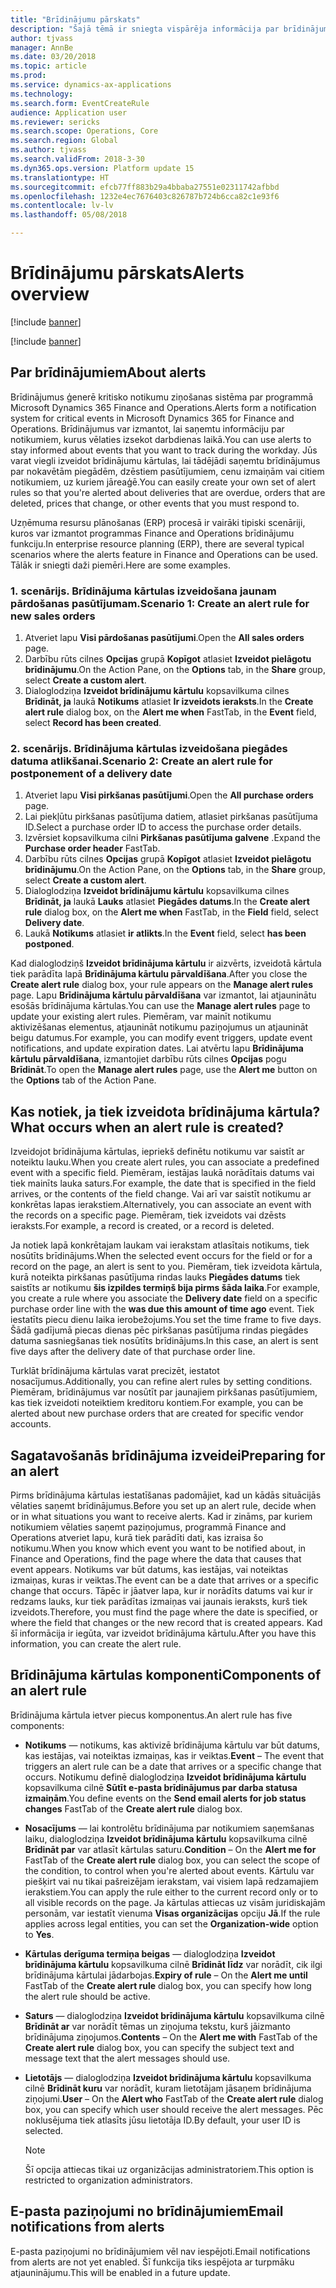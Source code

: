 ```yaml
---
title: "Brīdinājumu pārskats"
description: "Šajā tēmā ir sniegta vispārēja informācija par brīdinājumu pakešveida apstrādi programmā Microsoft Dynamics 365 for Finance and Operations. Brīdinājumus var izmantot, lai saņemtu informāciju par notikumiem, kurus vēlaties izsekot darbdienas laikā."
author: tjvass
manager: AnnBe
ms.date: 03/20/2018
ms.topic: article
ms.prod: 
ms.service: dynamics-ax-applications
ms.technology: 
ms.search.form: EventCreateRule
audience: Application user
ms.reviewer: sericks
ms.search.scope: Operations, Core
ms.search.region: Global
ms.author: tjvass
ms.search.validFrom: 2018-3-30
ms.dyn365.ops.version: Platform update 15
ms.translationtype: HT
ms.sourcegitcommit: efcb77ff883b29a4bbaba27551e02311742afbbd
ms.openlocfilehash: 1232e4ec7676403c826787b724b6cca82c1e93f6
ms.contentlocale: lv-lv
ms.lasthandoff: 05/08/2018

---
```


# <a name="alerts-overview"></a><span data-ttu-id="d3044-104">Brīdinājumu pārskats</span><span class="sxs-lookup"><span data-stu-id="d3044-104">Alerts overview</span></span>

[!include [banner](../includes/banner.md)]

[!include [banner](../includes/pre-release.md)]

## <a name="about-alerts"></a><span data-ttu-id="d3044-105">Par brīdinājumiem</span><span class="sxs-lookup"><span data-stu-id="d3044-105">About alerts</span></span>
<span data-ttu-id="d3044-106">Brīdinājumus ģenerē kritisko notikumu ziņošanas sistēma par programmā Microsoft Dynamics 365 Finance and Operations.</span><span class="sxs-lookup"><span data-stu-id="d3044-106">Alerts form a notification system for critical events in Microsoft Dynamics 365 for Finance and Operations.</span></span> <span data-ttu-id="d3044-107">Brīdinājumus var izmantot, lai saņemtu informāciju par notikumiem, kurus vēlaties izsekot darbdienas laikā.</span><span class="sxs-lookup"><span data-stu-id="d3044-107">You can use alerts to stay informed about events that you want to track during the workday.</span></span> <span data-ttu-id="d3044-108">Jūs varat viegli izveidot brīdinājumu kārtulas, lai tādējādi saņemtu brīdinājumus par nokavētām piegādēm, dzēstiem pasūtījumiem, cenu izmaiņām vai citiem notikumiem, uz kuriem jāreaģē.</span><span class="sxs-lookup"><span data-stu-id="d3044-108">You can easily create your own set of alert rules so that you're alerted about deliveries that are overdue, orders that are deleted, prices that change, or other events that you must respond to.</span></span>

<span data-ttu-id="d3044-109">Uzņēmuma resursu plānošanas (ERP) procesā ir vairāki tipiski scenāriji, kuros var izmantot programmas Finance and Operations brīdinājumu funkciju.</span><span class="sxs-lookup"><span data-stu-id="d3044-109">In enterprise resource planning (ERP), there are several typical scenarios where the alerts feature in Finance and Operations can be used.</span></span> <span data-ttu-id="d3044-110">Tālāk ir sniegti daži piemēri.</span><span class="sxs-lookup"><span data-stu-id="d3044-110">Here are some examples.</span></span>

### <a name="scenario-1-create-an-alert-rule-for-new-sales-orders"></a><span data-ttu-id="d3044-111">1. scenārijs. Brīdinājuma kārtulas izveidošana jaunam pārdošanas pasūtījumam.</span><span class="sxs-lookup"><span data-stu-id="d3044-111">Scenario 1: Create an alert rule for new sales orders</span></span>
1. <span data-ttu-id="d3044-112">Atveriet lapu **Visi pārdošanas pasūtījumi**.</span><span class="sxs-lookup"><span data-stu-id="d3044-112">Open the **All sales orders** page.</span></span>
2. <span data-ttu-id="d3044-113">Darbību rūts cilnes **Opcijas** grupā **Kopīgot** atlasiet **Izveidot pielāgotu brīdinājumu**.</span><span class="sxs-lookup"><span data-stu-id="d3044-113">On the Action Pane, on the **Options** tab, in the **Share** group, select **Create a custom alert**.</span></span>
3. <span data-ttu-id="d3044-114">Dialoglodziņa **Izveidot brīdinājumu kārtulu** kopsavilkuma cilnes **Brīdināt, ja** laukā **Notikums** atlasiet **Ir izveidots ieraksts**.</span><span class="sxs-lookup"><span data-stu-id="d3044-114">In the **Create alert rule** dialog box, on the **Alert me when** FastTab, in the **Event** field, select **Record has been created**.</span></span>

### <a name="scenario-2-create-an-alert-rule-for-postponement-of-a-delivery-date"></a><span data-ttu-id="d3044-115">2. scenārijs. Brīdinājuma kārtulas izveidošana piegādes datuma atlikšanai.</span><span class="sxs-lookup"><span data-stu-id="d3044-115">Scenario 2: Create an alert rule for postponement of a delivery date</span></span>
1. <span data-ttu-id="d3044-116">Atveriet lapu **Visi pirkšanas pasūtījumi**.</span><span class="sxs-lookup"><span data-stu-id="d3044-116">Open the **All purchase orders** page.</span></span>
2. <span data-ttu-id="d3044-117">Lai piekļūtu pirkšanas pasūtījuma datiem, atlasiet pirkšanas pasūtījuma ID.</span><span class="sxs-lookup"><span data-stu-id="d3044-117">Select a purchase order ID to access the purchase order details.</span></span>
3. <span data-ttu-id="d3044-118">Izvērsiet kopsavilkuma cilni **Pirkšanas pasūtījuma galvene** .</span><span class="sxs-lookup"><span data-stu-id="d3044-118">Expand the **Purchase order header** FastTab.</span></span>
4. <span data-ttu-id="d3044-119">Darbību rūts cilnes **Opcijas** grupā **Kopīgot** atlasiet **Izveidot pielāgotu brīdinājumu**.</span><span class="sxs-lookup"><span data-stu-id="d3044-119">On the Action Pane, on the **Options** tab, in the **Share** group, select **Create a custom alert**.</span></span>
5. <span data-ttu-id="d3044-120">Dialoglodziņa **Izveidot brīdinājumu kārtulu** kopsavilkuma cilnes **Brīdināt, ja** laukā **Lauks** atlasiet **Piegādes datums**.</span><span class="sxs-lookup"><span data-stu-id="d3044-120">In the **Create alert rule** dialog box, on the **Alert me when** FastTab, in the **Field** field, select **Delivery date**.</span></span>
6. <span data-ttu-id="d3044-121">Laukā **Notikums** atlasiet **ir atlikts**.</span><span class="sxs-lookup"><span data-stu-id="d3044-121">In the **Event** field, select **has been postponed**.</span></span>
    
<span data-ttu-id="d3044-122">Kad dialoglodziņš **Izveidot brīdinājuma kārtulu** ir aizvērts, izveidotā kārtula tiek parādīta lapā **Brīdinājuma kārtulu pārvaldīšana**.</span><span class="sxs-lookup"><span data-stu-id="d3044-122">After you close the **Create alert rule** dialog box, your rule appears on the **Manage alert rules** page.</span></span> <span data-ttu-id="d3044-123">Lapu **Brīdinājuma kārtulu pārvaldīšana** var izmantot, lai atjauninātu esošās brīdinājuma kārtulas.</span><span class="sxs-lookup"><span data-stu-id="d3044-123">You can use the **Manage alert rules** page to update your existing alert rules.</span></span> <span data-ttu-id="d3044-124">Piemēram, var mainīt notikumu aktivizēšanas elementus, atjaunināt notikumu paziņojumus un atjaunināt beigu datumus.</span><span class="sxs-lookup"><span data-stu-id="d3044-124">For example, you can modify event triggers, update event notifications, and update expiration dates.</span></span> <span data-ttu-id="d3044-125">Lai atvērtu lapu **Brīdinājuma kārtulu pārvaldīšana**, izmantojiet darbību rūts cilnes **Opcijas** pogu **Brīdināt**.</span><span class="sxs-lookup"><span data-stu-id="d3044-125">To open the **Manage alert rules** page, use the **Alert me** button on the **Options** tab of the Action Pane.</span></span>

## <a name="what-occurs-when-an-alert-rule-is-created"></a><span data-ttu-id="d3044-126">Kas notiek, ja tiek izveidota brīdinājuma kārtula?</span><span class="sxs-lookup"><span data-stu-id="d3044-126">What occurs when an alert rule is created?</span></span>
<span data-ttu-id="d3044-127">Izveidojot brīdinājuma kārtulas, iepriekš definētu notikumu var saistīt ar noteiktu lauku.</span><span class="sxs-lookup"><span data-stu-id="d3044-127">When you create alert rules, you can associate a predefined event with a specific field.</span></span> <span data-ttu-id="d3044-128">Piemēram, iestājas laukā norādītais datums vai tiek mainīts lauka saturs.</span><span class="sxs-lookup"><span data-stu-id="d3044-128">For example, the date that is specified in the field arrives, or the contents of the field change.</span></span> <span data-ttu-id="d3044-129">Vai arī var saistīt notikumu ar konkrētas lapas ierakstiem.</span><span class="sxs-lookup"><span data-stu-id="d3044-129">Alternatively, you can associate an event with the records on a specific page.</span></span> <span data-ttu-id="d3044-130">Piemēram, tiek izveidots vai dzēsts ieraksts.</span><span class="sxs-lookup"><span data-stu-id="d3044-130">For example, a record is created, or a record is deleted.</span></span>

<span data-ttu-id="d3044-131">Ja notiek lapā konkrētajam laukam vai ierakstam atlasītais notikums, tiek nosūtīts brīdinājums.</span><span class="sxs-lookup"><span data-stu-id="d3044-131">When the selected event occurs for the field or for a record on the page, an alert is sent to you.</span></span> <span data-ttu-id="d3044-132">Piemēram, tiek izveidota kārtula, kurā noteikta pirkšanas pasūtījuma rindas lauks **Piegādes datums** tiek saistīts ar notikumu **šis izpildes termiņš bija pirms šāda laika**.</span><span class="sxs-lookup"><span data-stu-id="d3044-132">For example, you create a rule where you associate the **Delivery date** field on a specific purchase order line with the **was due this amount of time ago** event.</span></span> <span data-ttu-id="d3044-133">Tiek iestatīts piecu dienu laika ierobežojums.</span><span class="sxs-lookup"><span data-stu-id="d3044-133">You set the time frame to five days.</span></span> <span data-ttu-id="d3044-134">Šādā gadījumā piecas dienas pēc pirkšanas pasūtījuma rindas piegādes datuma sasniegšanas tiek nosūtīts brīdinājums.</span><span class="sxs-lookup"><span data-stu-id="d3044-134">In this case, an alert is sent five days after the delivery date of that purchase order line.</span></span>

<span data-ttu-id="d3044-135">Turklāt brīdinājuma kārtulas varat precizēt, iestatot nosacījumus.</span><span class="sxs-lookup"><span data-stu-id="d3044-135">Additionally, you can refine alert rules by setting conditions.</span></span> <span data-ttu-id="d3044-136">Piemēram, brīdinājumus var nosūtīt par jaunajiem pirkšanas pasūtījumiem, kas tiek izveidoti noteiktiem kreditoru kontiem.</span><span class="sxs-lookup"><span data-stu-id="d3044-136">For example, you can be alerted about new purchase orders that are created for specific vendor accounts.</span></span>

## <a name="preparing-for-an-alert"></a><span data-ttu-id="d3044-137">Sagatavošanās brīdinājuma izveidei</span><span class="sxs-lookup"><span data-stu-id="d3044-137">Preparing for an alert</span></span>
<span data-ttu-id="d3044-138">Pirms brīdinājuma kārtulas iestatīšanas padomājiet, kad un kādās situācijās vēlaties saņemt brīdinājumus.</span><span class="sxs-lookup"><span data-stu-id="d3044-138">Before you set up an alert rule, decide when or in what situations you want to receive alerts.</span></span> <span data-ttu-id="d3044-139">Kad ir zināms, par kuriem notikumiem vēlaties saņemt paziņojumus, programmā Finance and Operations atveriet lapu, kurā tiek parādīti dati, kas izraisa šo notikumu.</span><span class="sxs-lookup"><span data-stu-id="d3044-139">When you know which event you want to be notified about, in Finance and Operations, find the page where the data that causes that event appears.</span></span> <span data-ttu-id="d3044-140">Notikums var būt datums, kas iestājas, vai noteiktas izmaiņas, kuras ir veiktas.</span><span class="sxs-lookup"><span data-stu-id="d3044-140">The event can be a date that arrives or a specific change that occurs.</span></span> <span data-ttu-id="d3044-141">Tāpēc ir jāatver lapa, kur ir norādīts datums vai kur ir redzams lauks, kur tiek parādītas izmaiņas vai jaunais ieraksts, kurš tiek izveidots.</span><span class="sxs-lookup"><span data-stu-id="d3044-141">Therefore, you must find the page where the date is specified, or where the field that changes or the new record that is created appears.</span></span> <span data-ttu-id="d3044-142">Kad šī informācija ir iegūta, var izveidot brīdinājuma kārtulu.</span><span class="sxs-lookup"><span data-stu-id="d3044-142">After you have this information, you can create the alert rule.</span></span>

## <a name="components-of-an-alert-rule"></a><span data-ttu-id="d3044-143">Brīdinājuma kārtulas komponenti</span><span class="sxs-lookup"><span data-stu-id="d3044-143">Components of an alert rule</span></span>
<span data-ttu-id="d3044-144">Brīdinājuma kārtula ietver piecus komponentus.</span><span class="sxs-lookup"><span data-stu-id="d3044-144">An alert rule has five components:</span></span>

- <span data-ttu-id="d3044-145">**Notikums** — notikums, kas aktivizē brīdinājuma kārtulu var būt datums, kas iestājas, vai noteiktas izmaiņas, kas ir veiktas.</span><span class="sxs-lookup"><span data-stu-id="d3044-145">**Event** – The event that triggers an alert rule can be a date that arrives or a specific change that occurs.</span></span> <span data-ttu-id="d3044-146">Notikumu definē dialoglodziņa **Izveidot brīdinājuma kārtulu** kopsavilkuma cilnē **Sūtīt e-pasta brīdinājumus par darba statusa izmaiņām**.</span><span class="sxs-lookup"><span data-stu-id="d3044-146">You define events on the **Send email alerts for job status changes** FastTab of the **Create alert rule** dialog box.</span></span>
- <span data-ttu-id="d3044-147">**Nosacījums** — lai kontrolētu brīdinājuma par notikumiem saņemšanas laiku, dialoglodziņa **Izveidot brīdinājuma kārtulu** kopsavilkuma cilnē **Brīdināt par** var atlasīt kārtulas saturu.</span><span class="sxs-lookup"><span data-stu-id="d3044-147">**Condition** – On the **Alert me for** FastTab of the **Create alert rule** dialog box, you can select the scope of the condition, to control when you're alerted about events.</span></span> <span data-ttu-id="d3044-148">Kārtulu var piešķirt vai nu tikai pašreizējam ierakstam, vai visiem lapā redzamajiem ierakstiem.</span><span class="sxs-lookup"><span data-stu-id="d3044-148">You can apply the rule either to the current record only or to all visible records on the page.</span></span> <span data-ttu-id="d3044-149">Ja kārtulas attiecas uz visām juridiskajām personām, var iestatīt vienuma **Visas organizācijas** opciju **Jā**.</span><span class="sxs-lookup"><span data-stu-id="d3044-149">If the rule applies across legal entities, you can set the **Organization-wide** option to **Yes**.</span></span>
- <span data-ttu-id="d3044-150">**Kārtulas derīguma termiņa beigas** — dialoglodziņa **Izveidot brīdinājuma kārtulu** kopsavilkuma cilnē **Brīdināt līdz** var norādīt, cik ilgi brīdinājuma kārtulai jādarbojas.</span><span class="sxs-lookup"><span data-stu-id="d3044-150">**Expiry of rule** – On the **Alert me until** FastTab of the **Create alert rule** dialog box, you can specify how long the alert rule should be active.</span></span>
- <span data-ttu-id="d3044-151">**Saturs** — dialoglodziņa **Izveidot brīdinājuma kārtulu** kopsavilkuma cilnē **Brīdināt ar** var norādīt tēmas un ziņojuma tekstu, kurš jāizmanto brīdinājuma ziņojumos.</span><span class="sxs-lookup"><span data-stu-id="d3044-151">**Contents** – On the **Alert me with** FastTab of the **Create alert rule** dialog box, you can specify the subject text and message text that the alert messages should use.</span></span>
- <span data-ttu-id="d3044-152">**Lietotājs** — dialoglodziņa **Izveidot brīdinājuma kārtulu** kopsavilkuma cilnē **Brīdināt kuru** var norādīt, kuram lietotājam jāsaņem brīdinājuma ziņojumi.</span><span class="sxs-lookup"><span data-stu-id="d3044-152">**User** – On the **Alert who** FastTab of the **Create alert rule** dialog box, you can specify which user should receive the alert messages.</span></span> <span data-ttu-id="d3044-153">Pēc noklusējuma tiek atlasīts jūsu lietotāja ID.</span><span class="sxs-lookup"><span data-stu-id="d3044-153">By default, your user ID is selected.</span></span>

    > [!NOTE]
    > <span data-ttu-id="d3044-154">Šī opcija attiecas tikai uz organizācijas administratoriem.</span><span class="sxs-lookup"><span data-stu-id="d3044-154">This option is restricted to organization administrators.</span></span>

## <a name="email-notifications-from-alerts"></a><span data-ttu-id="d3044-155">E-pasta paziņojumi no brīdinājumiem</span><span class="sxs-lookup"><span data-stu-id="d3044-155">Email notifications from alerts</span></span>
<span data-ttu-id="d3044-156">E-pasta paziņojumi no brīdinājumiem vēl nav iespējoti.</span><span class="sxs-lookup"><span data-stu-id="d3044-156">Email notifications from alerts are not yet enabled.</span></span> <span data-ttu-id="d3044-157">Šī funkcija tiks iespējota ar turpmāku atjauninājumu.</span><span class="sxs-lookup"><span data-stu-id="d3044-157">This will be enabled in a future update.</span></span>

